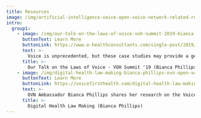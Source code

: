 ```yaml
---
title: Resources
image: /img/artificial-intelligence-voice-open-voice-network-related-resources.jpg
intro:
  group1:
    - image: /img/our-talk-on-the-laws-of-voice-voh-summit-2019-bianca-phillips-ovn-open-voice-network.png
      buttonText: Learn More
      buttonLink: https://www.e-healthconsultants.com/single-post/2019/08/25/Our-Talk-on-the-Laws-of-Voice-at-the-VOH-Summit---A-Recap
      text: >-
        Voice is unprecedented, but these case studies may provide a general guideline to law making. 
      title: >-
        Our Talk on the Laws of Voice - VOH Summit '19 (Bianca Phillips)
    - image: /img/digital-health-law-making-bianca-phillips-ovn-open-voice-network.png
      buttonText: Learn More
      buttonLink: https://voicefirsthealth.com/digital-health-law-making-with-bianca-phillips-2/
      text: >-
        OVN Ambassador Bianca Phillips shares her research on the Voice First Health Podcast. 
      title: >-
        Digital Health Law Making (Bianca Phillips) 
---
```

